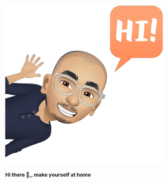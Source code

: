 ![dino](https://github.com/Emam96/reading-notes/blob/main/ME1.PNG?raw=true)
### Hi there 👋,, make yourself at home

